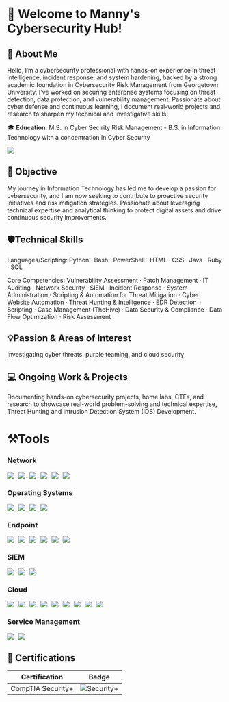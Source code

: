 # 👋 Welcome to Manny's Cybersecurity Hub! 

## 🧠 About Me
Hello, I’m a cybersecurity professional with hands-on experience in threat intelligence, incident response, and system hardening, backed by a strong academic foundation in Cybersecurity Risk Management from Georgetown University. I've worked on securing enterprise systems focusing on threat detection, data protection, and vulnerability management. Passionate about cyber defense and continuous learning, I document real-world projects and research to sharpen my technical and investigative skills!

 🎓 **Education**: M.S. in Cyber Secirity Risk Management - B.S. in Information Technology with a concentration in Cyber Security

<a href="https://www.linkedin.com/in/manny-ozigi-722861232/"><img src="https://img.shields.io/badge/-LinkedIn-0072b1?&style=for-the-badge&logo=linkedin&logoColor=white" /></a>

## 🎯 Objective
My journey in Information Technology has led me to develop a passion for cybersecurity, and I am now seeking to contribute to proactive security initiatives and risk mitigation strategies. Passionate about leveraging technical expertise and analytical thinking to protect digital assets and drive continuous security improvements.


## 🛡️Technical Skills
Languages/Scripting: Python · Bash · PowerShell · HTML · CSS · Java · Ruby · SQL

Core Competencies: Vulnerability Assessment · Patch Management · IT Auditing · Network Security · SIEM · Incident Response · System Administration · Scripting & Automation for Threat Mitigation · Cyber Website Automation · Threat Hunting & Intelligence · EDR Detection + Scripting · Case Management (TheHive) · Data Security & Compliance · Data Flow Optimization · Risk Assessment
  
## 💡Passion & Areas of Interest
 Investigating cyber threats, purple teaming, and cloud security
  
## 💻 Ongoing Work & Projects
Documenting hands-on cybersecurity projects, home labs,  CTFs, and research to showcase real-world problem-solving and technical expertise, Threat Hunting and Intrusion Detection System (IDS) Development.

# ⚒️Tools

### Network
<div style="display: flex; flex-wrap: wrap; gap: 10px;">
    <img src="https://img.shields.io/badge/-Wireshark-1679A7?&style=for-the-badge&logo=Wireshark&logoColor=white" />
    <img src="https://img.shields.io/badge/-Zeek-777BB4?&style=for-the-badge&logo=Zeek&logoColor=white" />
    <img src="https://img.shields.io/badge/-Nmap-90EE90?&style=for-the-badge&logo=Nmap&logoColor=white" />
    <img src="https://img.shields.io/badge/-Metasploit-FFFFE0?&style=for-the-badge&logo=Metasploit&logoColor=black" />
    <img src="https://img.shields.io/badge/-Snort-E6E6FA?&style=for-the-badge&logo=Snort&logoColor=black" />
    <img src="https://img.shields.io/badge/-Active%20Directory-FFFFE0?&style=for-the-badge&logo=ActiveDirectory&logoColor=black" />
</div>

### Operating Systems
<div style="display: flex; flex-wrap: wrap; gap: 10px;">
    <img src="https://img.shields.io/badge/-Windows Server-0078D4?&style=for-the-badge&logo=-Windows&logoColor=white" />
    <img src="https://img.shields.io/badge/-Kali Linux-000000?&style=for-the-badge&logo=Linux&logoColor=white" />
    <img src="https://img.shields.io/badge/-Ubuntu-F08080?&style=for-the-badge&logo=Ubuntu&logoColor=white" />
    <img src="https://img.shields.io/badge/-Macintosh-005571?&style=for-the-badge&logo=Macintosh&logoColor=white" />
</div>

### Endpoint
<div style="display: flex; flex-wrap: wrap; gap: 10px;">
    <img src="https://img.shields.io/badge/-Nessus-F5FFFA?&style=for-the-badge&logo=Tenable&logoColor=black" />
    <img src="https://img.shields.io/badge/-Tenable.io-FFC0CB?&style=for-the-badge&logo=Tenable&logoColor=white" />
    <img src="https://img.shields.io/badge/-Qualys%20WAS-F08080?&style=for-the-badge&logo=Qualys&logoColor=white" />
    <img src="https://img.shields.io/badge/-Uber%20Agent-F5DEB3?&style=for-the-badge" />
    <img src="https://img.shields.io/badge/-Tenable.sc-90EE90?&style=for-the-badge&logo=Tenable&logoColor=black" />
    <img src="https://img.shields.io/badge/-MECM-F5FFFA?&style=for-the-badge&logo=Microsoft&logoColor=black" />
</div>

### SIEM
<div style="display: flex; flex-wrap: wrap; gap: 10px;">
    <img src="https://img.shields.io/badge/-Microsoft_Sentinel-0078D4?&style=for-the-badge&logo=Microsoft&logoColor=white" />
    <img src="https://img.shields.io/badge/-Splunk-000000?&style=for-the-badge&logo=Splunk&logoColor=white" />
    <img src="https://img.shields.io/badge/-Elastic-005571?&style=for-the-badge&logo=Elastic&logoColor=white" />
</div>

### Cloud
<div style="display: flex; flex-wrap: wrap; gap: 10px;">
    <img src="https://img.shields.io/badge/-AWS%20EC2-FFC0CB?&style=for-the-badge&logo=Amazon%20AWS&logoColor=white" />
    <img src="https://img.shields.io/badge/-AWS%20Lambda-F0FFF0?&style=for-the-badge&logo=Amazon%20AWS&logoColor=black" />
    <img src="https://img.shields.io/badge/-AWS%20S3-90EE90?&style=for-the-badge&logo=Amazon%20AWS&logoColor=black" />
    <img src="https://img.shields.io/badge/-AWS%20RDS-F5FFFA?&style=for-the-badge&logo=Amazon%20AWS&logoColor=black" />
    <img src="https://img.shields.io/badge/-AWS%20CloudWatch-F08080?&style=for-the-badge&logo=Amazon%20AWS&logoColor=white" />
    <img src="https://img.shields.io/badge/-Azure%20VMs-89CFF0?&style=for-the-badge&logo=Microsoft%20Azure&logoColor=white" />
    <img src="https://img.shields.io/badge/-Azure%20Functions-FFFFE0?&style=for-the-badge&logo=Microsoft%20Azure&logoColor=black" />
    <img src="https://img.shields.io/badge/-Azure%20SQL%20Database-F5DEB3?&style=for-the-badge&logo=Microsoft%20Azure&logoColor=black" />
    <img src="https://img.shields.io/badge/-Azure%20Blob%20Storage-E6E6FA?&style=for-the-badge&logo=Microsoft%20Azure&logoColor=black" />
</div>

### Service Management
<div style="display: flex; flex-wrap: wrap; gap: 10px;">
    <img src="https://img.shields.io/badge/-ServiceNow-F08080?&style=for-the-badge&logo=ServiceNow&logoColor=white" />
    <img src="https://img.shields.io/badge/-Jira-0052CC?&style=for-the-badge&logo=Jira&logoColor=white" />
</div>

## 📜 Certifications

| Certification | Badge |
|---------------|--------|
| CompTIA Security+ | ![Security+](https://img.shields.io/badge/CompTIA-Security%2B-red?logo=comptia&logoColor=white)

